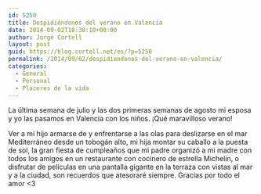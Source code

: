 ```yaml
---
id: 5250
title: Despidiéndonos del verano en Valencia
date: 2014-09-02T18:38:10+00:00
author: Jorge Cortell
layout: post
guid: https://blog.cortell.net/es/?p=5250
permalink: /2014/09/02/despidiendonos-del-verano-en-valencia/
categories:
  - General
  - Personal
  - Placeres de la vida
---
```

La última semana de julio y las dos primeras semanas de agosto mi esposa y yo las pasamos en Valencia con los niños. ¡Qué maravilloso verano! 

Ver a mi hijo armarse de y enfrentarse a las olas para deslizarse en el mar Mediterráneo desde un tobogán alto, mi hija montar su caballo a la puesta de sol, la gran fiesta de cumpleaños que mi padre organizó a mi madre con todos los amigos en un restaurante con cocinero de estrella Michelin, o disfrutar de películas en una pantalla gigante en la terraza con vistas al mar y a la ciudad, son recuerdos que atesoraré siempre. Gracias por todo el amor <3